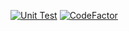 [![Unit Test](https://github.com/vcheesbrough/phishpi.actionhero/workflows/Unit_Tests/badge.svg)](https://github.com/vcheesbrough/phishpi.actionhero/actions)
[![CodeFactor](https://www.codefactor.io/repository/github/vcheesbrough/phishpi.actionhero/badge)](https://www.codefactor.io/repository/github/vcheesbrough/phishpi.actionhero)
